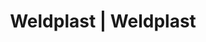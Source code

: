 ---
Filename: "eshop-products-variant9"
Link: "file:/Users/vinayakpatel/Downloads/www.weldplast.cz/eshop_products_compare/add/eshop-products-variant9"
product_name: "null"
product_id: "null"
title: "Weldplast | Weldplast"
product_desc: ""
product_specs: ""
product_downloads: ""
href: ""
p_desc_2: ""
accessories: ""
similar_products: ""
---